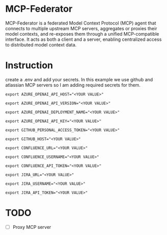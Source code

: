 # MCP-Federator
MCP-Federator is a federated Model Context Protocol (MCP) agent that connects to multiple upstream MCP servers, aggregates or proxies their model contexts, and re-exposes them through a unified MCP-compatible interface. It acts as both a client and a server, enabling centralized access to distributed model context data.

# Instruction
create a .env and add your secrets. In this example we use github and atlassian MCP servers so I am adding required secrets for them. 

`export AZURE_OPENAI_API_HOST="<YOUR VALUE>"`

`export AZURE_OPENAI_API_VERSION="<YOUR VALUE>"`

`export AZURE_OPENAI_DEPLOYMENT_NAME="<YOUR VALUE>"`

`export AZURE_OPENAI_API_KEY="<YOUR VALUE>"`

`export GITHUB_PERSONAL_ACCESS_TOKEN="<YOUR VALUE>"`

`export GITHUB_HOST="<YOUR VALUE>"`

`export CONFLUENCE_URL="<YOUR VALUE>"`

`export CONFLUENCE_USERNAME="<YOUR VALUE>"`

`export CONFLUENCE_API_TOKEN="<YOUR VALUE>"`

`export JIRA_URL="<YOUR VALUE>"`

`export JIRA_USERNAME="<YOUR VALUE>"`

`export JIRA_API_TOKEN="<YOUR VALUE>"`

# TODO
- [ ] Proxy MCP server
